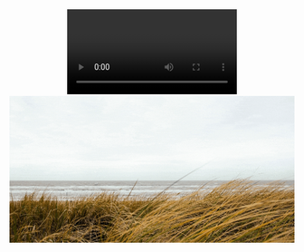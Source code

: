 

<!--
**Richard-Hillman/richard-hillman** is a ✨ _special_ ✨ repository because its `README.md` (this file) appears on your GitHub profile.
-->

<div align="center">
    <video>
        <source src="./assets/beach.mp4" type=video/mp4>
    </video>
</div>

<div> 
    <img src="./assets/beach.gif">
</div>